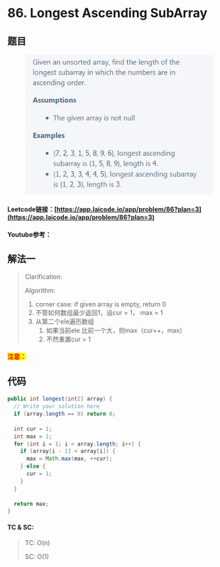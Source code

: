 # 86. Longest Ascending SubArray

## 题目

<figure><img src="../../.gitbook/assets/image (1) (1) (2).png" alt=""><figcaption></figcaption></figure>

#### Leetcode链接：[https://app.laicode.io/app/problem/86?plan=3](https://app.laicode.io/app/problem/86?plan=3)

#### Youtube参考：

## 解法一

> Clarification:&#x20;
>
> Algorithm:&#x20;
>
> 1. corner case: if given array is empty, return 0
> 2. 不管如何数组最少返回1，设cur = 1， max = 1
> 3. 从第二个ele遍历数组
>    1. 如果当前ele 比前一个大，则max（cur++，max）
>    2. 不然重置cur = 1

#### <mark style="color:red;">注意：</mark>

## 代码

```java
public int longest(int[] array) {
  // Write your solution here
  if (array.length == 0) return 0;

  int cur = 1;
  int max = 1;
  for (int i = 1; i < array.length; i++) {
    if (array[i - 1] < array[i]) {
      max = Math.max(max, ++cur);
    } else {
      cur = 1;
    }
  }

  return max;
}
```

#### TC & SC:&#x20;

> TC: O(n)
>
> SC: O(1)
